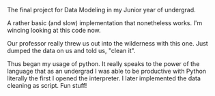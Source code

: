 The final project for Data Modeling in my Junior year of undergrad.

A rather basic (and slow) implementation that nonetheless works. 
I'm wincing looking at this code now. 

Our professor really threw us out into the wilderness with this one. Just dumped the data on us and told us, "clean it".

Thus began my usage of python. It really speaks to the power of the language that as an undergrad I was able to be productive with Python literally the first I opened the interpreter. I later implemented the data cleaning as script. Fun stuff!


